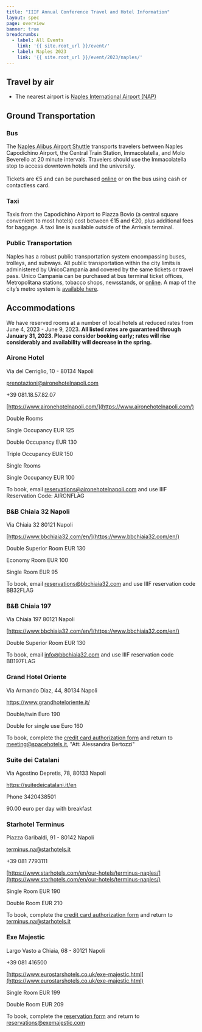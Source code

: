 ```yaml
---
title: "IIIF Annual Conference Travel and Hotel Information"
layout: spec
page: overview
banner: true 
breadcrumbs:
  - label: All Events
    link: '{{ site.root_url }}/event/'
  - label: Naples 2023
    link: '{{ site.root_url }}/event/2023/naples/'
---
```


## Travel by air
* The nearest airport is [Naples International Airport (NAP)](https://www.aeroportodinapoli.it/en)

## Ground Transportation

### Bus

The [Naples Alibus Airport Shuttle](http://www.aeroportodinapoli.it/collegamenti-con-napoli-centro) transports travelers between Naples Capodichino Airport, the Central Train Station, Immacolatella, and Molo Beverello at 20 minute intervals. Travelers should use the Immacolatella stop to access downtown hotels and the university.  \
 \
Tickets are €5 and can be purchased [online](https://eshop.aeroportodinapoli.it/pbpwebapp/it/showParkings?serviceType=ANM) or on the bus using cash or contactless card. 


### Taxi

Taxis from the Capodichino Airport to Piazza Bovio (a central square convenient to most hotels) cost between €15 and €20, plus additional fees for baggage. A taxi line is available outside of the Arrivals terminal.


### Public Transportation

Naples has a robust public transportation system encompassing buses, trolleys, and subways. All public transportation within the city limits is administered by UnicoCampania and covered by the same tickets or travel pass. Unico Campania can be purchased at bus terminal ticket offices, Metropolitana stations, tobacco shops, newsstands, or [online](https://www.unicocampania.it/?lang=en&center=inside&colonna=biglietti&action=4). A map of the city’s metro system is [available here](https://drive.google.com/file/d/1eM2nEkor3SufC6prS_gVBU8OJzQawxO8/view?usp=share_link). 


## Accommodations

We have reserved rooms at a number of local hotels at reduced rates from June 4, 2023 - June 9, 2023. **All listed rates are guaranteed through January 31, 2023. Please consider booking early; rates will rise considerably and availability will decrease in the spring.**


### Airone Hotel

Via del Cerriglio, 10 - 80134 Napoli

prenotazioni@aironehotelnapoli.com  

+39 081.18.57.82.07

[https://www.aironehotelnapoli.com/](https://www.aironehotelnapoli.com/)

Double Rooms

Single Occupancy EUR 125

Double Occupancy EUR 130

Triple Occupancy EUR 150

Single Rooms

  Single Occupancy EUR 100

To book, email [reservations@aironehotelnapoli.com](mailto:reservations@aironehotelnapoli.com) and use IIIF Reservation Code: AIRONFLAG


### B&B Chiaia 32 Napoli 

Via Chiaia 32 80121 Napoli

[https://www.bbchiaia32.com/en/](https://www.bbchiaia32.com/en/)

Double Superior Room EUR 130

Economy Room EUR 100

Single Room EUR 95

To book, email [reservations@bbchiaia32.com](mailto:reservations@bbchiaia32.com) and use IIIF reservation code BB32FLAG


### B&B Chiaia 197

Via Chiaia 197 80121 Napoli

[https://www.bbchiaia32.com/en/](https://www.bbchiaia32.com/en/)

Double Superior Room EUR 130

To book, email [info@bbchiaia32.com](mailto:info@bbchiaia32.com) and use IIIF reservation code BB197FLAG

### Grand Hotel Oriente

Via Armando Diaz, 44, 80134 Napoli

<https://www.grandhoteloriente.it/>

Double/twin Euro 190

Double for single use Euro 160

To book, complete the [credit card authorization form](https://docs.google.com/document/d/1nPds6R2X99ycH2CJErHX1zLoSy5zDDeo/edit?usp=share_link&ouid=106473943970082888651&rtpof=true&sd=true
) and return to  [meeting@spacehotels.it](mailto:meeting@spacehotels.it), 
"Att: Alessandra Bertozzi"

### Suite dei Catalani

Via Agostino Depretis, 78, 80133 Napoli

<https://suitedeicatalani.it/en>

Phone 3420438501


90.00 euro per day with breakfast


### Starhotel Terminus

Piazza Garibaldi, 91 - 80142 Napoli 

terminus.na@starhotels.it

+39 081 7793111

[https://www.starhotels.com/en/our-hotels/terminus-naples/](https://www.starhotels.com/en/our-hotels/terminus-naples/)

Single Room EUR 190

Double Room EUR 210

To book, complete the [credit card authorization form](https://drive.google.com/file/d/1iiffuy3fcPDGOAYRPGmEgFnxzuqzatGY/view?usp=sharing) and return to  [terminus.na@starhotels.it](mailto:terminus.na@starhotels.it) 


### Exe Majestic

Largo Vasto a Chiaia, 68 - 80121 Napoli

+39 081 416500

[https://www.eurostarshotels.co.uk/exe-majestic.html](https://www.eurostarshotels.co.uk/exe-majestic.html)

Single Room EUR 199

Double Room EUR 209

To book, complete the [reservation form](https://drive.google.com/file/d/1hL1ZJ6Vu4Jamap8FBHML6fa22y3W2NdX/view?usp=share_link) and return to [reservations@exemajestic.com](mailto:reservations@exemajestic.com)
